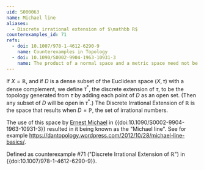 ```yaml
---
uid: S000063
name: Michael line
aliases:
  - Discrete irrational extension of $\mathbb R$
counterexamples_id: 71
refs:
  - doi: 10.1007/978-1-4612-6290-9 
    name: Counterexamples in Topology
  - doi: 10.1090/S0002-9904-1963-10931-3
    name: The product of a normal space and a metric space need not be normal (E. Michael)
---
```

If $X = \mathbb{R}$, and if $D$ is a dense subset of the Euclidean space $(X, \tau)$ with a dense complement, we define $\tau^{*}$, the discrete extension of $\tau$, to be the topology generated from $\tau$ by adding each point of $D$ as an open set. (Then any subset of $D$ will be open in $\tau^{*}$.) The Discrete Irrational Extension of $\mathbb{R}$ is the space that results when $D = \mathbb{P}$, the set of irrational numbers.

The use of this space by [Ernest Michael](https://en.wikipedia.org/wiki/Ernest_Michael) in {{doi:10.1090/S0002-9904-1963-10931-3}} resulted in it being known as the "Michael line".  See for example <https://dantopology.wordpress.com/2012/10/28/michael-line-basics/>.

Defined as counterexample #71 ("Discrete Irrational Extension of $\mathbb{R}$")
in {{doi:10.1007/978-1-4612-6290-9}}.
